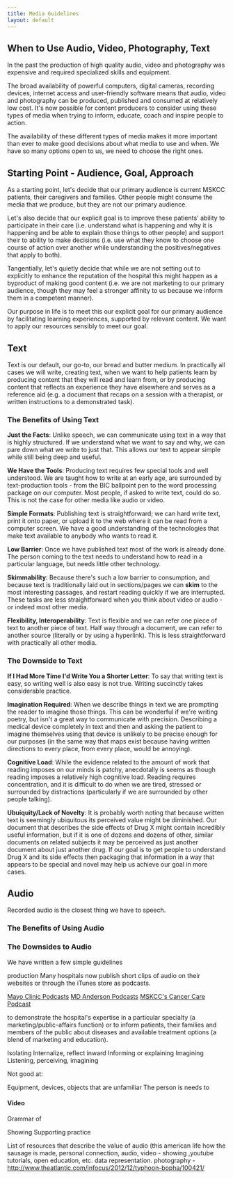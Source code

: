 ```yaml
---
title: Media Guidelines
layout: default
---
```


## When to Use Audio, Video, Photography, Text
In the past the production of high quality audio, video and photography was expensive and required specialized skills and equipment.  

The broad availability of powerful computers, digital cameras, recording devices, internet access and user-friendly software means that audio, video and photography can be produced, published and consumed at relatively low cost. It's now possible for content producers to consider using these types of media when trying to inform, educate, coach and inspire people to action. 

The availability of these different types of media makes it more important than ever to make good decisions about what media to use and when. We have so many options open to us, we need to choose the right ones.

## Starting Point - Audience, Goal, Approach
As a starting point, let's decide that our primary audience is current MSKCC patients, their caregivers and families. Other people might consume the media that we produce, but they are not our primary audience. 

Let's also decide that our explicit goal is to improve these patients' ability to participate in their care (i.e. understand what is happening and why it is happening and be able to explain those things to other people) and support their to ability to make decisions (i.e. use what they know to choose one course of action over another while understanding the positives/negatives that apply to both). 

Tangentially, let's quietly decide that while we are not setting out to explicitly to enhance the reputation of the hospital this might happen as a byproduct of making good content (i.e. we are not marketing to our primary audience, though they may feel a stronger affinity to us because we inform them in a competent manner).

Our purpose in life is to meet this our explicit goal for our primary audience by facilitating learning experiences, supported by relevant content. We want to apply our resources sensibly to meet our goal.

## Text
Text is our default, our go-to, our bread and butter medium. In practically all cases we will write, creating text, when we want to help patients learn by producing content that they will read and learn from, or by producing content that reflects an experience they have elsewhere and serves as a reference aid (e.g. a document that recaps on a session with a therapist, or  written instructions to a demonstrated task).

### The Benefits of Using Text
**Just the Facts**: Unlike speech, we can communicate using text in a way that is highly structured. If we understand what we want to say and why, we can pare down what we write to just that. This allows our text to appear simple while still being deep and useful.

**We Have the Tools**: Producing text requires few special tools and well understood. We are taught how to write at an early age, are surrounded by text-production tools - from the BIC ballpoint pen to the word processing package on our computer. Most people, if asked to write text, could do so. This is not the case for other media like audio or video.

**Simple Formats**: Publishing text is straightforward; we can hard write text, print it onto paper, or upload it to the web where it can be read from a computer screen. We have a good understanding of the technologies that make text available to anybody who wants to read it.

**Low Barrier**: Once we have published text most of the work is already done. The person coming to the text needs to understand how to read in a particular language, but needs little other technology. 

**Skimmability**: Because there's such a low barrier to consumption, and because text is traditionally laid out in sections/pages we can **skim** to the most interesting passages, and restart reading quickly if we are interrupted. These tasks are less straightforward when you think about video or audio - or indeed most other media.

**Flexibility, Interoperability**: Text is flexible and we can refer one piece of text to another piece of text. Half way through a document, we can refer to another source (literally or by using a hyperlink). This is less straightforward with practically all other media.

### The Downside to Text
**If I Had More Time I'd Write You a Shorter Letter**: To say that writing text is easy, so writing well is also easy is not true. Writing succinctly takes considerable practice.

**Imagination Required**: When we describe things in text we are prompting the reader to imagine those things. This can be wonderful if we're writing poetry, but isn't a great way to communicate with precision. Describing a medical device completely in text and then and asking the patient to imagine themselves using that device is unlikely to be precise enough for our purposes (in the same way that maps exist because having written directions to every place, from every place, would be annoying).

**Cognitive Load**: While the evidence related to the amount of work that reading imposes on our minds is patchy, anecdotally is seems as though reading imposes a relatively high cognitive load. Reading requires concentration, and it is difficult to do when we are tired, stressed or surrounded by distractions (particularly if we are surrounded by other people talking).

**Ubuiquity/Lack of Novelty**: It is probably worth noting that because written text is seemingly ubiquitous its perceived value might be diminished. Our document that describes the side effects of Drug X might contain incredibly useful information, but if it is one of dozens and dozens of other, similar documents on related subjects it may be perceived as just another document about just another drug. If our goal is to get people to understand Drug X and its side effects then packaging that information in a way that appears to be special and novel may help us achieve our goal in more cases. 

## Audio
Recorded audio is the closest thing we have to speech. 

### The Benefits of Using Audio


### The Downsides to Audio


We have written a few simple guidelines

production Many hospitals now publish short clips of audio on their websites or through the iTunes store as podcasts. 

<a href="http://podcasts.mayoclinic.org/">Mayo Clinic Podcasts</a>
<a href="http://www.mdanderson.org/publications/itunes-u/index.html">MD Anderson Podcasts</a>
<a href="http://www.mskcc.org/multimedia/podcast/cancer-care-podcast">MSKCC's Cancer Care Podcast</a>


to demonstrate the hospital's expertise in a particular specialty (a marketing/public-affairs function) or to inform patients, their families and members of the public about diseases and available treatment options (a blend of marketing and education).

Isolating
Internalize, reflect inward
Informing or explaining
Imagining
Listening, perceiving, imagining

Not good at:

Equipment, devices, objects that are unfamiliar
The person is needs to 

#### Video
Grammar of 

	
Showing
Supporting practice



List of resources that describe the value of audio (this american life how the sausage is made, personal connection, audio, video - showing	 ,youtube tutorials, open education, etc. data representation. photography - http://www.theatlantic.com/infocus/2012/12/typhoon-bopha/100421/

</div>
